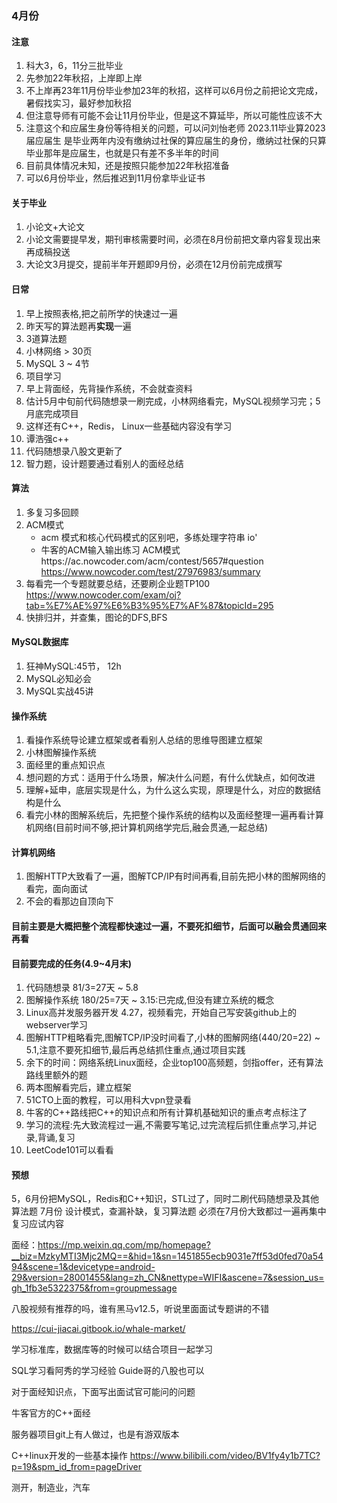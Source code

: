 ### 4月份

#### 注意
1. 科大3，6，11分三批毕业
2. 先参加22年秋招，上岸即上岸
3. 不上岸再23年11月份毕业参加23年的秋招，这样可以6月份之前把论文完成，暑假找实习，最好参加秋招
4. 但注意导师有可能不会让11月份毕业，但是这不算延毕，所以可能性应该不大
5. 注意这个和应届生身份等待相关的问题，可以问刘怡老师
      2023.11毕业算2023届应届生
      是毕业两年内没有缴纳过社保的算应届生的身份，缴纳过社保的只算毕业那年是应届生，也就是只有差不多半年的时间
6. 目前具体情况未知，还是按照只能参加22年秋招准备
7. 可以6月份毕业，然后推迟到11月份拿毕业证书
#### 关于毕业
1. 小论文+大论文
2. 小论文需要提早发，期刊审核需要时间，必须在8月份前把文章内容复现出来再成稿投送
3. 大论文3月提交，提前半年开题即9月份，必须在12月份前完成撰写
#### 日常
1. 早上按照表格,把之前所学的快速过一遍
2. 昨天写的算法题再**实现**一遍
3. 3道算法题
4. 小林网络 > 30页
5. MySQL 3 ~ 4节
6. 项目学习
7. 早上背面经，先背操作系统，不会就查资料
8. 估计5月中旬前代码随想录一刷完成，小林网络看完，MySQL视频学习完；5月底完成项目
9. 这样还有C++，Redis， Linux一些基础内容没有学习
10. 谭浩强c++
11. 代码随想录八股文更新了
12. 智力题，设计题要通过看别人的面经总结
#### 算法
1. 多复习多回顾
2. ACM模式
   - acm 模式和核心代码模式的区别吧，多练处理字符串 io'
   - 牛客的ACM输入输出练习
      ACM模式https://ac.nowcoder.com/acm/contest/5657#question
      https://www.nowcoder.com/test/27976983/summary
3. 每看完一个专题就要总结，还要刷企业题TP100
      https://www.nowcoder.com/exam/oj?tab=%E7%AE%97%E6%B3%95%E7%AF%87&topicId=295
4. 快排归并，并查集，图论的DFS,BFS

#### MySQL数据库
1. 狂神MySQL:45节， 12h
2. MySQL必知必会
3. MySQL实战45讲
#### 操作系统
1. 看操作系统导论建立框架或者看别人总结的思维导图建立框架
2. 小林图解操作系统
3. 面经里的重点知识点
4. 想问题的方式：适用于什么场景，解决什么问题，有什么优缺点，如何改进
5. 理解+延申，底层实现是什么，为什么这么实现，原理是什么，对应的数据结构是什么
6. 看完小林的图解系统后，先把整个操作系统的结构以及面经整理一遍再看计算机网络(目前时间不够,把计算机网络学完后,融会贯通,一起总结)

#### 计算机网络
1. 图解HTTP大致看了一遍，图解TCP/IP有时间再看,目前先把小林的图解网络的看完，面向面试
2. 不会的看那边自顶向下
#### 目前主要是大概把整个流程都快速过一遍，不要死扣细节，后面可以融会贯通回来再看

#### 目前要完成的任务(4.9~4月末)
1. 代码随想录 81/3=27天 ~ 5.8
2. 图解操作系统 180/25=7天 ~ 3.15:已完成,但没有建立系统的概念
3. Linux高并发服务器开发 4.27，视频看完，开始自己写安装github上的webserver学习
4. 图解HTTP粗略看完,图解TCP/IP没时间看了,小林的图解网络(440/20=22) ~ 5.1,注意不要死扣细节,最后再总结抓住重点,通过项目实践
5. 余下的时间：网络系统Linux面经，企业top100高频题，剑指offer，还有算法路线里额外的题
6. 两本图解看完后，建立框架
7. 51CTO上面的教程，可以用科大vpn登录看
8. 牛客的C++路线把C++的知识点和所有计算机基础知识的重点考点标注了
9. 学习的流程:先大致流程过一遍,不需要写笔记,过完流程后抓住重点学习,并记录,背诵,复习
10. LeetCode101可以看看
#### 预想
5，6月份把MySQL，Redis和C++知识，STL过了，同时二刷代码随想录及其他算法题
7月份 设计模式，查漏补缺，复习算法题
必须在7月份大致都过一遍再集中复习应试内容



面经：https://mp.weixin.qq.com/mp/homepage?__biz=MzkyMTI3Mjc2MQ==&hid=1&sn=1451855ecb9031e7ff53d0fed70a5494&scene=1&devicetype=android-29&version=28001455&lang=zh_CN&nettype=WIFI&ascene=7&session_us=gh_1fb3e5322375&from=groupmessage

八股视频有推荐的吗，谁有黑马v12.5，听说里面面试专题讲的不错

https://cui-jiacai.gitbook.io/whale-market/

学习标准库，数据库等的时候可以结合项目一起学习


SQL学习看阿秀的学习经验
Guide哥的八股也可以


对于面经知识点，下面写出面试官可能问的问题

牛客官方的C++面经

服务器项目git上有人做过，也是有游双版本

C++linux开发的一些基本操作
https://www.bilibili.com/video/BV1fy4y1b7TC?p=19&spm_id_from=pageDriver

测开，制造业，汽车